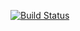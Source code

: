 [![Build Status](https://travis-ci.org/rubenren/Travis.svg?branch=master)](https://travis-ci.org/rubenren/Travis)
